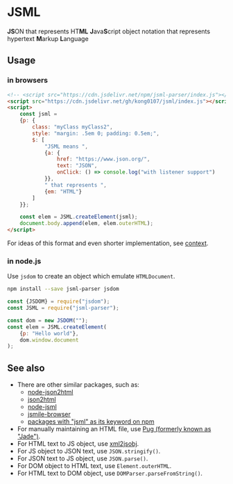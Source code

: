 # JSML

**JS**ON that represents HT**ML**
**J**ava**S**cript object notation that represents hypertext **M**arkup **L**anguage

## Usage

### in browsers

```html
<!-- <script src="https://cdn.jsdelivr.net/npm/jsml-parser/index.js"></script> -->
<script src="https://cdn.jsdelivr.net/gh/kong0107/jsml/index.js"></script>
<script>
    const jsml =
    {p: {
        class: "myClass myClass2",
        style: "margin: .5em 0; padding: 0.5em;",
        $: [
            "JSML means ",
            {a: {
                href: "https://www.json.org/",
                text: "JSON",
                onClick: () => console.log("with listener support")
            }},
            " that represents ",
            {em: "HTML"}
        ]
    }};

    const elem = JSML.createElement(jsml);
    document.body.append(elem, elem.outerHTML);
</script>
```

For ideas of this format and even shorter implementation, see [context](context.md).


### in node.js

Use `jsdom` to create an object which emulate `HTMLDocument`.

```bash
npm install --save jsml-parser jsdom
```

```js
const {JSDOM} = require("jsdom");
const JSML = require("jsml-parser");

const dom = new JSDOM("");
const elem = JSML.createElement(
    {p: "Hello world"},
    dom.window.document
);
```


## See also

* There are other similar packages, such as:
  * [node-json2html](https://www.npmjs.com/package/node-json2html)
  * [json2html](https://www.npmjs.com/package/json2html)
  * [node-jsml](https://www.npmjs.com/package/node-jsml)
  * [jsmile-browser](https://www.npmjs.com/package/jsmile-browser)
  * [packages with "jsml" as its keyword on npm](https://www.npmjs.com/search?q=keywords:jsml)
* For manually maintaining an HTML file, use [Pug (formerly known as "Jade")](https://pugjs.org/).
* For HTML text to JS object, use [xml2jsobj](https://www.npmjs.com/package/xml2jsobj).
* For JS object to JSON text, use `JSON.stringify()`.
* For JSON text to JS object, use `JSON.parse()`.
* For DOM object to HTML text, use `Element.outerHTML`.
* For HTML text to DOM object, use `DOMParser.parseFromString()`.

